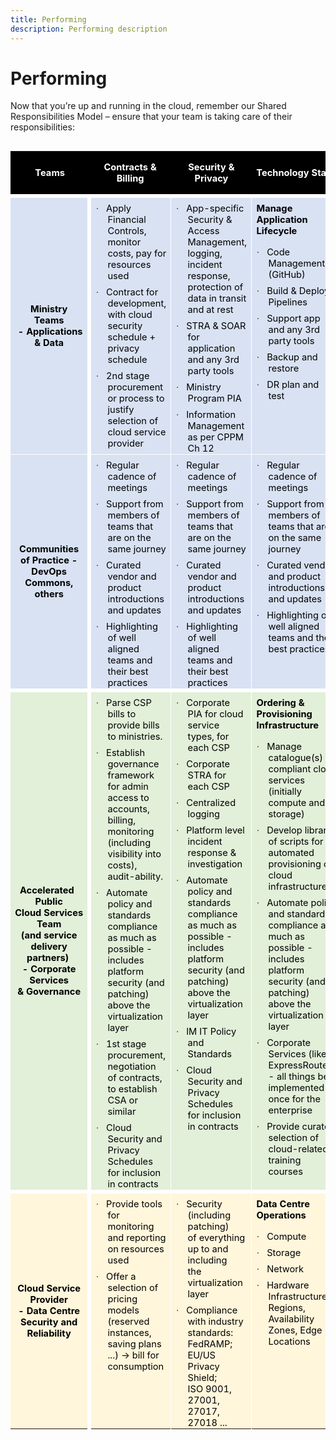 ```yaml
---
title: Performing
description: Performing description
---
```


# Performing
Now that you’re up and running in the cloud, remember our Shared Responsibilities Model – ensure that your team is taking care of their responsibilities:

<table class="MsoTable15Grid4" border="1" cellspacing="0" cellpadding="0" align="left"  style="display:inline-block; max-width:687.0pt;border-collapse:collapse;border:none;" summary="Public Cloud Accelerator Service Shared Responsibilities Model for compute and storage, clarifying the responsibilities shared between Ministry Teams, Communities of Practice, Accelerated Public Cloud Services Team and the Cloud Service Providers.">
 <tbody><tr style="height:27.4pt">
  <th width="153" style="width:115.05pt;border:none;border-bottom:solid white 4.5pt;
  background:black;padding:0cm 5.4pt 0cm 5.4pt;height:27.4pt">
  <p class="MsoNormal" align="center" style="text-align:center"><b><span style="font-size:11.0pt;color:white">Teams</span></b></p>
  </th>
  <th width="243" style="width:182.1pt;border:none;border-bottom:solid white 4.5pt;
  background:black;padding:0cm 5.4pt 0cm 5.4pt;height:27.4pt">
  <p class="MsoNormal" align="center" style="text-align:center"><b><span style="font-size:11.0pt;color:white">Contracts &amp; Billing</span></b></p>
  </th>
  <th width="246" style="width:184.3pt;border:none;border-bottom:solid white 4.5pt;
  background:black;padding:0cm 5.4pt 0cm 5.4pt;height:27.4pt">
  <p class="MsoNormal" align="center" style="text-align:center"><b><span style="font-size:11.0pt;color:white">Security &amp; Privacy</span></b></p>
  </th>
  <th width="274" style="width:205.55pt;border:none;border-bottom:solid white 4.5pt;
  background:black;padding:0cm 5.4pt 0cm 5.4pt;height:27.4pt">
  <p class="MsoNormal" align="center" style="text-align:center"><b><span style="font-size:11.0pt;color:white">Technology Stack</span></b></p>
  </th>
 </tr>
 <tr style="height:159.65pt">
  <td width="153" style="width:115.05pt;border-top:none;border-left:none;
  border-bottom:solid white 1.0pt;border-right:solid white 4.5pt;background:
  #D9E2F3;padding:0cm 5.4pt 0cm 5.4pt;height:159.65pt">
  <p class="MsoNormal" align="center" style="text-align:center"><b><span style="font-size:11.0pt;color:black">Ministry Teams<br>
  &nbsp;- Applications &amp; Data</span></b></p>
  </td>
  <td width="243" valign="top" style="width:182.1pt;border-top:none;border-left:
  none;border-bottom:solid white 1.0pt;border-right:solid white 1.0pt;
  background:#D9E2F3;padding:0cm 5.4pt 0cm 5.4pt;height:159.65pt">
  <p class="MsoListParagraph" style="margin-top:6.0pt;margin-right:0cm;
  margin-bottom:0cm;margin-left:14.2pt;margin-bottom:.0001pt;text-indent:-14.2pt"><span style="font-size:11.0pt;font-family:Symbol">·<span style="font:7.0pt &quot;Times New Roman&quot;">&nbsp;&nbsp;&nbsp;&nbsp;
  </span></span><span style="font-size:11.0pt;color:black">Apply Financial
  Controls, monitor costs, pay for resources used</span></p>
  <p class="MsoListParagraph" style="margin-top:6.0pt;margin-right:0cm;
  margin-bottom:0cm;margin-left:14.2pt;margin-bottom:.0001pt;text-indent:-14.2pt"><span style="font-size:11.0pt;font-family:Symbol">·<span style="font:7.0pt &quot;Times New Roman&quot;">&nbsp;&nbsp;&nbsp;&nbsp;
  </span></span><span style="font-size:11.0pt;color:black">Contract for
  development, with cloud security schedule + privacy schedule</span></p>
  <p class="MsoListParagraph" style="margin-top:6.0pt;margin-right:0cm;
  margin-bottom:0cm;margin-left:14.2pt;margin-bottom:.0001pt;text-indent:-14.2pt"><span style="font-size:11.0pt;font-family:Symbol">·<span style="font:7.0pt &quot;Times New Roman&quot;">&nbsp;&nbsp;&nbsp;&nbsp;
  </span></span><span style="font-size:11.0pt;color:black">2nd stage procurement
  or process to justify selection of cloud service provider</span></p>
  </td>
  <td width="246" valign="top" style="width:184.3pt;border-top:none;border-left:
  none;border-bottom:solid white 1.0pt;border-right:solid white 1.0pt;
  background:#D9E2F3;padding:0cm 5.4pt 0cm 5.4pt;height:159.65pt">
  <p class="MsoListParagraph" style="margin-top:6.0pt;margin-right:0cm;
  margin-bottom:0cm;margin-left:14.2pt;margin-bottom:.0001pt;text-indent:-14.2pt"><span style="font-size:11.0pt;font-family:Symbol">·<span style="font:7.0pt &quot;Times New Roman&quot;">&nbsp;&nbsp;&nbsp;&nbsp;
  </span></span><span style="font-size:11.0pt;color:black">App-specific
  Security &amp; Access Management, logging, incident response, protection of
  data in transit and at rest</span></p>
  <p class="MsoListParagraph" style="margin-top:6.0pt;margin-right:0cm;
  margin-bottom:0cm;margin-left:14.2pt;margin-bottom:.0001pt;text-indent:-14.2pt"><span style="font-size:11.0pt;font-family:Symbol">·<span style="font:7.0pt &quot;Times New Roman&quot;">&nbsp;&nbsp;&nbsp;&nbsp;
  </span></span><span style="font-size:11.0pt;color:black">STRA &amp; SOAR for
  application and any 3rd party tools</span></p>
  <p class="MsoListParagraph" style="margin-top:6.0pt;margin-right:0cm;
  margin-bottom:0cm;margin-left:14.2pt;margin-bottom:.0001pt;text-indent:-14.2pt"><span style="font-size:11.0pt;font-family:Symbol">·<span style="font:7.0pt &quot;Times New Roman&quot;">&nbsp;&nbsp;&nbsp;&nbsp;
  </span></span><span style="font-size:11.0pt;color:black">Ministry Program PIA</span></p>
  <p class="MsoListParagraph" style="margin-top:6.0pt;margin-right:0cm;
  margin-bottom:0cm;margin-left:14.2pt;margin-bottom:.0001pt;text-indent:-14.2pt"><span style="font-size:11.0pt;font-family:Symbol">·<span style="font:7.0pt &quot;Times New Roman&quot;">&nbsp;&nbsp;&nbsp;&nbsp;
  </span></span><span style="font-size:11.0pt;color:black">Information
  Management as per CPPM Ch 12</span></p>
  </td>
  <td width="274" valign="top" style="width:205.55pt;border:none;border-bottom:
  solid white 1.0pt;background:#D9E2F3;padding:0cm 5.4pt 0cm 5.4pt;height:159.65pt">
  <p class="MsoNormal" style="margin-top:6.0pt"><b><span style="font-size:11.0pt;
  color:black">Manage Application Lifecycle</span></b></p>
  <p class="MsoListParagraph" style="margin-top:6.0pt;margin-right:0cm;
  margin-bottom:0cm;margin-left:14.2pt;margin-bottom:.0001pt;text-indent:-14.2pt"><span style="font-size:11.0pt;font-family:Symbol">·<span style="font:7.0pt &quot;Times New Roman&quot;">&nbsp;&nbsp;&nbsp;&nbsp;
  </span></span><span style="font-size:11.0pt;color:black">Code Management
  (GitHub)</span></p>
  <p class="MsoListParagraph" style="margin-top:6.0pt;margin-right:0cm;
  margin-bottom:0cm;margin-left:14.2pt;margin-bottom:.0001pt;text-indent:-14.2pt"><span style="font-size:11.0pt;font-family:Symbol">·<span style="font:7.0pt &quot;Times New Roman&quot;">&nbsp;&nbsp;&nbsp;&nbsp;
  </span></span><span style="font-size:11.0pt;color:black">Build &amp; Deploy
  Pipelines</span></p>
  <p class="MsoListParagraph" style="margin-top:6.0pt;margin-right:0cm;
  margin-bottom:0cm;margin-left:14.2pt;margin-bottom:.0001pt;text-indent:-14.2pt"><span style="font-size:11.0pt;font-family:Symbol">·<span style="font:7.0pt &quot;Times New Roman&quot;">&nbsp;&nbsp;&nbsp;&nbsp;
  </span></span><span style="font-size:11.0pt;color:black">Support app and any
  3rd party tools</span></p>
  <p class="MsoListParagraph" style="margin-top:6.0pt;margin-right:0cm;
  margin-bottom:0cm;margin-left:14.2pt;margin-bottom:.0001pt;text-indent:-14.2pt"><span style="font-size:11.0pt;font-family:Symbol">·<span style="font:7.0pt &quot;Times New Roman&quot;">&nbsp;&nbsp;&nbsp;&nbsp;
  </span></span><span style="font-size:11.0pt;color:black">Backup and restore</span></p>
  <p class="MsoListParagraph" style="margin-top:6.0pt;margin-right:0cm;
  margin-bottom:0cm;margin-left:14.2pt;margin-bottom:.0001pt;text-indent:-14.2pt"><span style="font-size:11.0pt;font-family:Symbol">·<span style="font:7.0pt &quot;Times New Roman&quot;">&nbsp;&nbsp;&nbsp;&nbsp;
  </span></span><span style="font-size:11.0pt;color:black">DR plan and test</span></p>
  </td>
 </tr>
 <tr style="height:133.55pt">
  <td width="153" style="width:115.05pt;border-top:none;border-left:none;
  border-bottom:solid white 4.5pt;border-right:solid white 4.5pt;background:
  #D9E2F3;padding:0cm 5.4pt 0cm 5.4pt;height:133.55pt">
  <p class="MsoNormal" align="center" style="text-align:center"><b><span style="font-size:11.0pt;color:black">Communities of Practice - DevOps
  Commons, others</span></b></p>
  </td>
  <td width="243" valign="top" style="width:182.1pt;border-top:none;border-left:
  none;border-bottom:solid white 4.5pt;border-right:solid white 1.0pt;
  background:#D9E2F3;padding:0cm 5.4pt 0cm 5.4pt;height:133.55pt">
  <p class="MsoListParagraph" style="margin-top:6.0pt;margin-right:0cm;
  margin-bottom:0cm;margin-left:14.2pt;margin-bottom:.0001pt;text-indent:-14.2pt"><span style="font-size:11.0pt;font-family:Symbol">·<span style="font:7.0pt &quot;Times New Roman&quot;">&nbsp;&nbsp;&nbsp;&nbsp;
  </span></span><span style="font-size:11.0pt;color:black">Regular cadence of
  meetings</span></p>
  <p class="MsoListParagraph" style="margin-top:6.0pt;margin-right:0cm;
  margin-bottom:0cm;margin-left:14.2pt;margin-bottom:.0001pt;text-indent:-14.2pt"><span style="font-size:11.0pt;font-family:Symbol">·<span style="font:7.0pt &quot;Times New Roman&quot;">&nbsp;&nbsp;&nbsp;&nbsp;
  </span></span><span style="font-size:11.0pt;color:black">Support from members
  of teams that are on the same journey</span></p>
  <p class="MsoListParagraph" style="margin-top:6.0pt;margin-right:0cm;
  margin-bottom:0cm;margin-left:14.2pt;margin-bottom:.0001pt;text-indent:-14.2pt"><span style="font-size:11.0pt;font-family:Symbol">·<span style="font:7.0pt &quot;Times New Roman&quot;">&nbsp;&nbsp;&nbsp;&nbsp;
  </span></span><span style="font-size:11.0pt;color:black">Curated vendor and
  product introductions and updates</span></p>
  <p class="MsoListParagraph" style="margin-top:6.0pt;margin-right:0cm;
  margin-bottom:0cm;margin-left:14.2pt;margin-bottom:.0001pt;text-indent:-14.2pt"><span style="font-size:11.0pt;font-family:Symbol">·<span style="font:7.0pt &quot;Times New Roman&quot;">&nbsp;&nbsp;&nbsp;&nbsp;
  </span></span><span style="font-size:11.0pt;color:black">Highlighting of well
  aligned teams and their best practices</span></p>
  </td>
  <td width="246" valign="top" style="width:184.3pt;border-top:none;border-left:
  none;border-bottom:solid white 4.5pt;border-right:solid white 1.0pt;
  background:#D9E2F3;padding:0cm 5.4pt 0cm 5.4pt;height:133.55pt">
  <p class="MsoListParagraph" style="margin-top:6.0pt;margin-right:0cm;
  margin-bottom:0cm;margin-left:14.2pt;margin-bottom:.0001pt;text-indent:-14.2pt"><span style="font-size:11.0pt;font-family:Symbol">·<span style="font:7.0pt &quot;Times New Roman&quot;">&nbsp;&nbsp;&nbsp;&nbsp;
  </span></span><span style="font-size:11.0pt;color:black">Regular cadence of
  meetings</span></p>
  <p class="MsoListParagraph" style="margin-top:6.0pt;margin-right:0cm;
  margin-bottom:0cm;margin-left:14.2pt;margin-bottom:.0001pt;text-indent:-14.2pt"><span style="font-size:11.0pt;font-family:Symbol">·<span style="font:7.0pt &quot;Times New Roman&quot;">&nbsp;&nbsp;&nbsp;&nbsp;
  </span></span><span style="font-size:11.0pt;color:black">Support from members
  of teams that are on the same journey</span></p>
  <p class="MsoListParagraph" style="margin-top:6.0pt;margin-right:0cm;
  margin-bottom:0cm;margin-left:14.2pt;margin-bottom:.0001pt;text-indent:-14.2pt"><span style="font-size:11.0pt;font-family:Symbol">·<span style="font:7.0pt &quot;Times New Roman&quot;">&nbsp;&nbsp;&nbsp;&nbsp;
  </span></span><span style="font-size:11.0pt;color:black">Curated vendor and
  product introductions and updates</span></p>
  <p class="MsoListParagraph" style="margin-top:6.0pt;margin-right:0cm;
  margin-bottom:0cm;margin-left:14.2pt;margin-bottom:.0001pt;text-indent:-14.2pt"><span style="font-size:11.0pt;font-family:Symbol">·<span style="font:7.0pt &quot;Times New Roman&quot;">&nbsp;&nbsp;&nbsp;&nbsp;
  </span></span><span style="font-size:11.0pt;color:black">Highlighting of well
  aligned teams and their best practices</span></p>
  </td>
  <td width="274" valign="top" style="width:205.55pt;border-top:none;border-left:
  none;border-bottom:solid white 4.5pt;border-right:solid white 1.0pt;
  background:#D9E2F3;padding:0cm 5.4pt 0cm 5.4pt;height:133.55pt">
  <p class="MsoListParagraph" style="margin-top:6.0pt;margin-right:0cm;
  margin-bottom:0cm;margin-left:14.2pt;margin-bottom:.0001pt;text-indent:-14.2pt"><span style="font-size:11.0pt;font-family:Symbol">·<span style="font:7.0pt &quot;Times New Roman&quot;">&nbsp;&nbsp;&nbsp;&nbsp;
  </span></span><span style="font-size:11.0pt;color:black">Regular cadence of
  meetings</span></p>
  <p class="MsoListParagraph" style="margin-top:6.0pt;margin-right:0cm;
  margin-bottom:0cm;margin-left:14.2pt;margin-bottom:.0001pt;text-indent:-14.2pt"><span style="font-size:11.0pt;font-family:Symbol">·<span style="font:7.0pt &quot;Times New Roman&quot;">&nbsp;&nbsp;&nbsp;&nbsp;
  </span></span><span style="font-size:11.0pt;color:black">Support from members
  of teams that are on the same journey</span></p>
  <p class="MsoListParagraph" style="margin-top:6.0pt;margin-right:0cm;
  margin-bottom:0cm;margin-left:14.2pt;margin-bottom:.0001pt;text-indent:-14.2pt"><span style="font-size:11.0pt;font-family:Symbol">·<span style="font:7.0pt &quot;Times New Roman&quot;">&nbsp;&nbsp;&nbsp;&nbsp;
  </span></span><span style="font-size:11.0pt;color:black">Curated vendor and
  product introductions and updates</span></p>
  <p class="MsoListParagraph" style="margin-top:6.0pt;margin-right:0cm;
  margin-bottom:0cm;margin-left:14.2pt;margin-bottom:.0001pt;text-indent:-14.2pt"><span style="font-size:11.0pt;font-family:Symbol">·<span style="font:7.0pt &quot;Times New Roman&quot;">&nbsp;&nbsp;&nbsp;&nbsp;
  </span></span><span style="font-size:11.0pt;color:black">Highlighting of well
  aligned teams and their best practices</span></p>
  </td>
 </tr>
 <tr style="height:120.0pt">
  <td width="153" style="width:115.05pt;border-top:none;border-left:none;
  border-bottom:solid white 4.5pt;border-right:solid white 4.5pt;background:
  #E2EFD9;padding:0cm 5.4pt 0cm 5.4pt;height:120.0pt">
  <p class="MsoNormal" align="center" style="text-align:center;text-indent:-5.05pt"><b><span style="font-size:11.0pt;color:black">Accelerated Public<br>
  Cloud&nbsp;Services Team<br>
  (and service delivery<br>
  partners)&nbsp;<br>
  -&nbsp;Corporate Services<br>
  &amp; Governance</span></b></p>
  </td>
  <td width="243" valign="top" style="width:182.1pt;border-top:none;border-left:
  none;border-bottom:solid white 4.5pt;border-right:solid white 1.0pt;
  background:#E2EFD9;padding:0cm 5.4pt 0cm 5.4pt;height:120.0pt">
  <p class="MsoListParagraph" style="margin-top:6.0pt;margin-right:0cm;
  margin-bottom:0cm;margin-left:14.2pt;margin-bottom:.0001pt;text-indent:-14.2pt"><span style="font-size:11.0pt;font-family:Symbol">·<span style="font:7.0pt &quot;Times New Roman&quot;">&nbsp;&nbsp;&nbsp;&nbsp;
  </span></span><span style="font-size:11.0pt;color:black">Parse CSP bills to
  provide bills to ministries.</span></p>
  <p class="MsoListParagraph" style="margin-top:6.0pt;margin-right:0cm;
  margin-bottom:0cm;margin-left:14.2pt;margin-bottom:.0001pt;text-indent:-14.2pt"><span style="font-size:11.0pt;font-family:Symbol">·<span style="font:7.0pt &quot;Times New Roman&quot;">&nbsp;&nbsp;&nbsp;&nbsp;
  </span></span><span style="font-size:11.0pt;color:black">Establish governance
  framework for admin access to accounts, billing, monitoring (including
  visibility into costs),<br>
  audit-ability.</span></p>
  <p class="MsoListParagraph" style="margin-top:6.0pt;margin-right:0cm;
  margin-bottom:0cm;margin-left:14.2pt;margin-bottom:.0001pt;text-indent:-14.2pt"><span style="font-size:11.0pt;font-family:Symbol">·<span style="font:7.0pt &quot;Times New Roman&quot;">&nbsp;&nbsp;&nbsp;&nbsp;
  </span></span><span style="font-size:11.0pt;color:black">Automate policy and
  standards compliance as much as possible - includes platform security (and
  patching) above the virtualization layer</span></p>
  <p class="MsoListParagraph" style="margin-top:6.0pt;margin-right:0cm;
  margin-bottom:0cm;margin-left:14.2pt;margin-bottom:.0001pt;text-indent:-14.2pt"><span style="font-size:11.0pt;font-family:Symbol">·<span style="font:7.0pt &quot;Times New Roman&quot;">&nbsp;&nbsp;&nbsp;&nbsp;
  </span></span><span style="font-size:11.0pt;color:black">1st stage
  procurement, negotiation of contracts, to establish CSA or similar</span></p>
  <p class="MsoListParagraph" style="margin-top:6.0pt;margin-right:0cm;
  margin-bottom:0cm;margin-left:14.2pt;margin-bottom:.0001pt;text-indent:-14.2pt"><span style="font-size:11.0pt;font-family:Symbol">·<span style="font:7.0pt &quot;Times New Roman&quot;">&nbsp;&nbsp;&nbsp;&nbsp;
  </span></span><span style="font-size:11.0pt;color:black">Cloud Security and
  Privacy Schedules for inclusion in contracts</span></p>
  </td>
  <td width="246" valign="top" style="width:184.3pt;border-top:none;border-left:
  none;border-bottom:solid white 4.5pt;border-right:solid white 1.0pt;
  background:#E2EFD9;padding:0cm 5.4pt 0cm 5.4pt;height:120.0pt">
  <p class="MsoListParagraph" style="margin-top:6.0pt;margin-right:0cm;
  margin-bottom:0cm;margin-left:14.2pt;margin-bottom:.0001pt;text-indent:-14.2pt"><span style="font-size:11.0pt;font-family:Symbol">·<span style="font:7.0pt &quot;Times New Roman&quot;">&nbsp;&nbsp;&nbsp;&nbsp;
  </span></span><span style="font-size:11.0pt;color:black">Corporate PIA for
  cloud service<br>
  types, for each CSP</span></p>
  <p class="MsoListParagraph" style="margin-top:6.0pt;margin-right:0cm;
  margin-bottom:0cm;margin-left:14.2pt;margin-bottom:.0001pt;text-indent:-14.2pt"><span style="font-size:11.0pt;font-family:Symbol">·<span style="font:7.0pt &quot;Times New Roman&quot;">&nbsp;&nbsp;&nbsp;&nbsp;
  </span></span><span style="font-size:11.0pt;color:black">Corporate STRA for
  each CSP</span></p>
  <p class="MsoListParagraph" style="margin-top:6.0pt;margin-right:0cm;
  margin-bottom:0cm;margin-left:14.2pt;margin-bottom:.0001pt;text-indent:-14.2pt"><span style="font-size:11.0pt;font-family:Symbol">·<span style="font:7.0pt &quot;Times New Roman&quot;">&nbsp;&nbsp;&nbsp;&nbsp;
  </span></span><span style="font-size:11.0pt;color:black">Centralized logging</span></p>
  <p class="MsoListParagraph" style="margin-top:6.0pt;margin-right:0cm;
  margin-bottom:0cm;margin-left:14.2pt;margin-bottom:.0001pt;text-indent:-14.2pt"><span style="font-size:11.0pt;font-family:Symbol">·<span style="font:7.0pt &quot;Times New Roman&quot;">&nbsp;&nbsp;&nbsp;&nbsp;
  </span></span><span style="font-size:11.0pt;color:black">Platform level
  incident response &amp; investigation</span></p>
  <p class="MsoListParagraph" style="margin-top:6.0pt;margin-right:0cm;
  margin-bottom:0cm;margin-left:14.2pt;margin-bottom:.0001pt;text-indent:-14.2pt"><span style="font-size:11.0pt;font-family:Symbol">·<span style="font:7.0pt &quot;Times New Roman&quot;">&nbsp;&nbsp;&nbsp;&nbsp;
  </span></span><span style="font-size:11.0pt;color:black">Automate policy and
  standards compliance as much as possible - includes platform security (and
  patching) above the virtualization layer</span></p>
  <p class="MsoListParagraph" style="margin-top:6.0pt;margin-right:0cm;
  margin-bottom:0cm;margin-left:14.2pt;margin-bottom:.0001pt;text-indent:-14.2pt"><span style="font-size:11.0pt;font-family:Symbol">·<span style="font:7.0pt &quot;Times New Roman&quot;">&nbsp;&nbsp;&nbsp;&nbsp;
  </span></span><span style="font-size:11.0pt;color:black">IM IT Policy and
  Standards</span></p>
  <p class="MsoListParagraph" style="margin-top:6.0pt;margin-right:0cm;
  margin-bottom:0cm;margin-left:14.2pt;margin-bottom:.0001pt;text-indent:-14.2pt"><span style="font-size:11.0pt;font-family:Symbol">·<span style="font:7.0pt &quot;Times New Roman&quot;">&nbsp;&nbsp;&nbsp;&nbsp;
  </span></span><span style="font-size:11.0pt;color:black">Cloud Security and
  Privacy Schedules for inclusion in contracts</span></p>
  </td>
  <td width="274" valign="top" style="width:205.55pt;border:none;border-bottom:
  solid white 4.5pt;background:#E2EFD9;padding:0cm 5.4pt 0cm 5.4pt;height:120.0pt">
  <p class="MsoNormal" style="margin-top:6.0pt"><b><span style="font-size:11.0pt;
  color:black">Ordering &amp; Provisioning Infrastructure</span></b></p>
  <p class="MsoListParagraph" style="margin-top:6.0pt;margin-right:0cm;
  margin-bottom:0cm;margin-left:14.2pt;margin-bottom:.0001pt;text-indent:-14.2pt"><span style="font-size:11.0pt;font-family:Symbol">·<span style="font:7.0pt &quot;Times New Roman&quot;">&nbsp;&nbsp;&nbsp;&nbsp;
  </span></span><span style="font-size:11.0pt;color:black">Manage catalogue(s)
  of compliant&nbsp;cloud services (initially compute and storage)</span></p>
  <p class="MsoListParagraph" style="margin-top:6.0pt;margin-right:0cm;
  margin-bottom:0cm;margin-left:14.2pt;margin-bottom:.0001pt;text-indent:-14.2pt"><span style="font-size:11.0pt;font-family:Symbol">·<span style="font:7.0pt &quot;Times New Roman&quot;">&nbsp;&nbsp;&nbsp;&nbsp;
  </span></span><span style="font-size:11.0pt;color:black">Develop library of
  scripts for automated provisioning of cloud infrastructure</span></p>
  <p class="MsoListParagraph" style="margin-top:6.0pt;margin-right:0cm;
  margin-bottom:0cm;margin-left:14.2pt;margin-bottom:.0001pt;text-indent:-14.2pt"><span style="font-size:11.0pt;font-family:Symbol">·<span style="font:7.0pt &quot;Times New Roman&quot;">&nbsp;&nbsp;&nbsp;&nbsp;
  </span></span><span style="font-size:11.0pt;color:black">Automate policy and
  standards compliance as much as possible - includes platform security (and
  patching) above the virtualization layer</span></p>
  <p class="MsoListParagraph" style="margin-top:6.0pt;margin-right:0cm;
  margin-bottom:0cm;margin-left:14.2pt;margin-bottom:.0001pt;text-indent:-14.2pt"><span style="font-size:11.0pt;font-family:Symbol">·<span style="font:7.0pt &quot;Times New Roman&quot;">&nbsp;&nbsp;&nbsp;&nbsp;
  </span></span><span style="font-size:11.0pt;color:black">Corporate Services
  (like ExpressRoute)<br>
  - all things best implemented once for the enterprise</span></p>
  <p class="MsoListParagraph" style="margin-top:6.0pt;margin-right:0cm;
  margin-bottom:0cm;margin-left:14.2pt;margin-bottom:.0001pt;text-indent:-14.2pt"><span style="font-size:11.0pt;font-family:Symbol">·<span style="font:7.0pt &quot;Times New Roman&quot;">&nbsp;&nbsp;&nbsp;&nbsp;
  </span></span><span style="font-size:11.0pt;color:black">Provide curated
  selection of cloud-related training courses</span></p>
  </td>
 </tr>
 <tr style="height:127.45pt">
  <td width="153" style="width:115.05pt;border:none;border-right:solid white 4.5pt;
  background:#FFF6DB;padding:0cm 5.4pt 0cm 5.4pt;height:127.45pt">
  <p class="MsoNormal" align="center" style="text-align:center"><b><span style="font-size:11.0pt;color:black">Cloud Service Provider<br>
  -&nbsp;Data Centre Security and Reliability</span></b></p>
  </td>
  <td width="243" valign="top" style="width:182.1pt;border:none;border-right:solid white 1.0pt;
  background:#FFF6DB;padding:0cm 5.4pt 0cm 5.4pt;height:127.45pt">
  <p class="MsoListParagraph" style="margin-top:6.0pt;margin-right:0cm;
  margin-bottom:0cm;margin-left:14.2pt;margin-bottom:.0001pt;text-indent:-14.2pt"><span style="font-size:11.0pt;font-family:Symbol">·<span style="font:7.0pt &quot;Times New Roman&quot;">&nbsp;&nbsp;&nbsp;&nbsp;
  </span></span><span style="font-size:11.0pt;color:black">Provide tools for
  monitoring and reporting on resources used</span></p>
  <p class="MsoListParagraph" style="margin-top:6.0pt;margin-right:0cm;
  margin-bottom:0cm;margin-left:14.2pt;margin-bottom:.0001pt;text-indent:-14.2pt"><span style="font-size:11.0pt;font-family:Symbol">·<span style="font:7.0pt &quot;Times New Roman&quot;">&nbsp;&nbsp;&nbsp;&nbsp;
  </span></span><span style="font-size:11.0pt;color:black">Offer a selection of
  pricing models<br>
  (reserved instances, saving plans ...) -&gt; bill for consumption</span></p>
  </td>
  <td width="246" valign="top" style="width:184.3pt;border:none;border-right:solid white 1.0pt;
  background:#FFF6DB;padding:0cm 5.4pt 0cm 5.4pt;height:127.45pt">
  <p class="MsoListParagraph" style="margin-top:6.0pt;margin-right:0cm;
  margin-bottom:0cm;margin-left:14.2pt;margin-bottom:.0001pt;text-indent:-14.2pt"><span style="font-size:11.0pt;font-family:Symbol">·<span style="font:7.0pt &quot;Times New Roman&quot;">&nbsp;&nbsp;&nbsp;&nbsp;
  </span></span><span style="font-size:11.0pt;color:black">Security (including patching)<br>
  of everything up to and including<br>
  the virtualization layer</span></p>
  <p class="MsoListParagraph" style="margin-top:6.0pt;margin-right:0cm;
  margin-bottom:0cm;margin-left:14.2pt;margin-bottom:.0001pt;text-indent:-14.2pt"><span style="font-size:11.0pt;font-family:Symbol">·<span style="font:7.0pt &quot;Times New Roman&quot;">&nbsp;&nbsp;&nbsp;&nbsp;
  </span></span><span style="font-size:11.0pt;color:black">Compliance with
  industry standards:<br>
  FedRAMP; EU/US Privacy Shield;<br>
  ISO 9001, 27001, 27017, 27018 ...</span></p>
  </td>
  <td width="274" valign="top" style="width:205.55pt;border:none;background:#FFF6DB;
  padding:0cm 5.4pt 0cm 5.4pt;height:127.45pt">
  <p class="MsoNormal" style="margin-top:6.0pt"><b><span style="font-size:11.0pt;
  color:black">Data Centre Operations</span></b></p>
  <p class="MsoListParagraph" style="margin-top:6.0pt;margin-right:0cm;
  margin-bottom:0cm;margin-left:14.2pt;margin-bottom:.0001pt;text-indent:-14.2pt"><span style="font-size:11.0pt;font-family:Symbol">·<span style="font:7.0pt &quot;Times New Roman&quot;">&nbsp;&nbsp;&nbsp;&nbsp;
  </span></span><span style="font-size:11.0pt;color:black">Compute</span></p>
  <p class="MsoListParagraph" style="margin-top:6.0pt;margin-right:0cm;
  margin-bottom:0cm;margin-left:14.2pt;margin-bottom:.0001pt;text-indent:-14.2pt"><span style="font-size:11.0pt;font-family:Symbol">·<span style="font:7.0pt &quot;Times New Roman&quot;">&nbsp;&nbsp;&nbsp;&nbsp;
  </span></span><span style="font-size:11.0pt;color:black">Storage</span></p>
  <p class="MsoListParagraph" style="margin-top:6.0pt;margin-right:0cm;
  margin-bottom:0cm;margin-left:14.2pt;margin-bottom:.0001pt;text-indent:-14.2pt"><span style="font-size:11.0pt;font-family:Symbol">·<span style="font:7.0pt &quot;Times New Roman&quot;">&nbsp;&nbsp;&nbsp;&nbsp;
  </span></span><span style="font-size:11.0pt;color:black">Network</span></p>
  <p class="MsoListParagraph" style="margin-top:6.0pt;margin-right:0cm;
  margin-bottom:0cm;margin-left:14.2pt;margin-bottom:.0001pt;text-indent:-14.2pt"><span style="font-size:11.0pt;font-family:Symbol">·<span style="font:7.0pt &quot;Times New Roman&quot;">&nbsp;&nbsp;&nbsp;&nbsp;
  </span></span><span style="font-size:11.0pt;color:black">Hardware
  Infrastructure - Regions, Availability Zones, Edge Locations</span></p>
  </td>
 </tr>
</tbody></table>